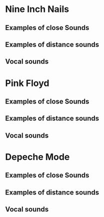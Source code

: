 # Nine Inch Nails
## Examples of close Sounds
## Examples of distance sounds
## Vocal sounds

# Pink Floyd
## Examples of close Sounds
## Examples of distance sounds
## Vocal sounds

# Depeche Mode
## Examples of close Sounds
## Examples of distance sounds
## Vocal sounds
